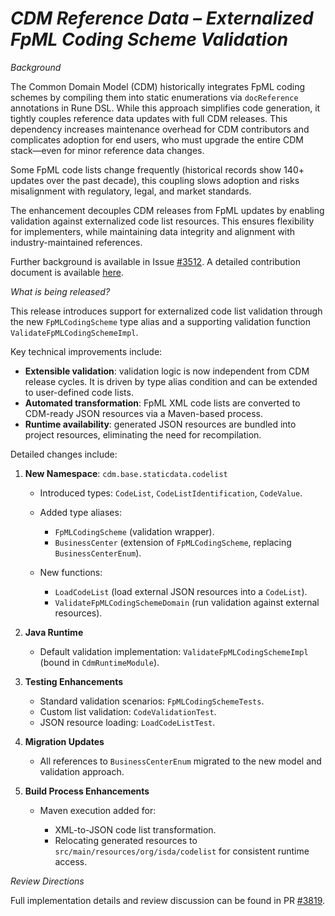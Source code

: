 # _CDM Reference Data – Externalized FpML Coding Scheme Validation_

_Background_

The Common Domain Model (CDM) historically integrates FpML coding schemes by compiling them into static enumerations via `docReference` annotations in Rune DSL. While this approach simplifies code generation, it tightly couples reference data updates with full CDM releases. This dependency increases maintenance overhead for CDM contributors and complicates adoption for end users, who must upgrade the entire CDM stack—even for minor reference data changes.

Some FpML code lists change frequently (historical records show 140+ updates over the past decade), this coupling slows adoption and risks misalignment with regulatory, legal, and market standards.

The enhancement decouples CDM releases from FpML updates by enabling validation against externalized code list resources. This ensures flexibility for implementers, while maintaining data integrity and alignment with industry-maintained references.

Further background is available in Issue [#3512](https://github.com/finos/common-domain-model/issues/3512).
A detailed contribution document is available [here](https://github.com/user-attachments/files/21262091/CDM.Reference.Data.Documentation.v5.md).

_What is being released?_

This release introduces support for externalized code list validation through the new `FpMLCodingScheme` type alias and a supporting validation function `ValidateFpMLCodingSchemeImpl`.

Key technical improvements include:

- **Extensible validation**: validation logic is now independent from CDM release cycles. It is driven by type alias condition and can be extended to user-defined code lists.
- **Automated transformation**: FpML XML code lists are converted to CDM-ready JSON resources via a Maven-based process.
- **Runtime availability**: generated JSON resources are bundled into project resources, eliminating the need for recompilation.

Detailed changes include:

1. **New Namespace**: `cdm.base.staticdata.codelist`

    - Introduced types: `CodeList`, `CodeListIdentification`, `CodeValue`.
    - Added type aliases:

        * `FpMLCodingScheme` (validation wrapper).
        * `BusinessCenter` (extension of `FpMLCodingScheme`, replacing `BusinessCenterEnum`).
    - New functions:

        * `LoadCodeList` (load external JSON resources into a `CodeList`).
        * `ValidateFpMLCodingSchemeDomain` (run validation against external resources).

2. **Java Runtime**

    - Default validation implementation: `ValidateFpMLCodingSchemeImpl` (bound in `CdmRuntimeModule`).

3. **Testing Enhancements**

    - Standard validation scenarios: `FpMLCodingSchemeTests`.
    - Custom list validation: `CodeValidationTest`.
    - JSON resource loading: `LoadCodeListTest`.

4. **Migration Updates**

    - All references to `BusinessCenterEnum` migrated to the new model and validation approach.

5. **Build Process Enhancements**

    - Maven execution added for:

        * XML-to-JSON code list transformation.
        * Relocating generated resources to `src/main/resources/org/isda/codelist` for consistent runtime access.

_Review Directions_

Full implementation details and review discussion can be found in PR [#3819](https://github.com/finos/common-domain-model/pull/3819).